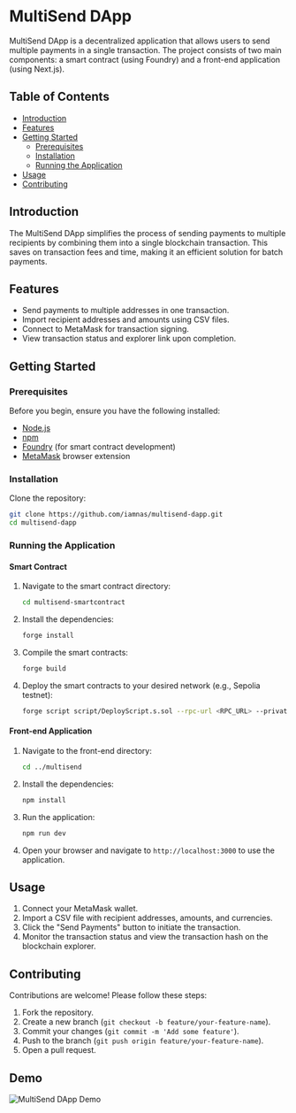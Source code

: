 # MultiSend DApp

MultiSend DApp is a decentralized application that allows users to send multiple payments in a single transaction. The project consists of two main components: a smart contract (using Foundry) and a front-end application (using Next.js).

## Table of Contents

- [Introduction](#introduction)
- [Features](#features)
- [Getting Started](#getting-started)
  - [Prerequisites](#prerequisites)
  - [Installation](#installation)
  - [Running the Application](#running-the-application)
- [Usage](#usage)
- [Contributing](#contributing)

## Introduction

The MultiSend DApp simplifies the process of sending payments to multiple recipients by combining them into a single blockchain transaction. This saves on transaction fees and time, making it an efficient solution for batch payments.

## Features

- Send payments to multiple addresses in one transaction.
- Import recipient addresses and amounts using CSV files.
- Connect to MetaMask for transaction signing.
- View transaction status and explorer link upon completion.

## Getting Started

### Prerequisites

Before you begin, ensure you have the following installed:

- [Node.js](https://nodejs.org/en/)
- [npm](https://www.npmjs.com/)
- [Foundry](https://github.com/gakonst/foundry) (for smart contract development)
- [MetaMask](https://metamask.io/) browser extension

### Installation

Clone the repository:

```sh
git clone https://github.com/iamnas/multisend-dapp.git
cd multisend-dapp
```

### Running the Application

#### Smart Contract

1. Navigate to the smart contract directory:

    ```sh
    cd multisend-smartcontract
    ```

2. Install the dependencies:

    ```sh
    forge install
    ```

3. Compile the smart contracts:

    ```sh
    forge build
    ```

4. Deploy the smart contracts to your desired network (e.g., Sepolia testnet):

    ```sh
    forge script script/DeployScript.s.sol --rpc-url <RPC_URL> --private-key <PRIVATE_KEY> --broadcast
    ```

#### Front-end Application

1. Navigate to the front-end directory:

    ```sh
    cd ../multisend
    ```

2. Install the dependencies:

    ```sh
    npm install
    ```

3. Run the application:

    ```sh
    npm run dev
    ```

4. Open your browser and navigate to `http://localhost:3000` to use the application.

## Usage

1. Connect your MetaMask wallet.
2. Import a CSV file with recipient addresses, amounts, and currencies.
3. Click the "Send Payments" button to initiate the transaction.
4. Monitor the transaction status and view the transaction hash on the blockchain explorer.

## Contributing

Contributions are welcome! Please follow these steps:

1. Fork the repository.
2. Create a new branch (`git checkout -b feature/your-feature-name`).
3. Commit your changes (`git commit -m 'Add some feature'`).
4. Push to the branch (`git push origin feature/your-feature-name`).
5. Open a pull request.

## Demo

![MultiSend DApp Demo](../multisend/public/multisend.gif)
